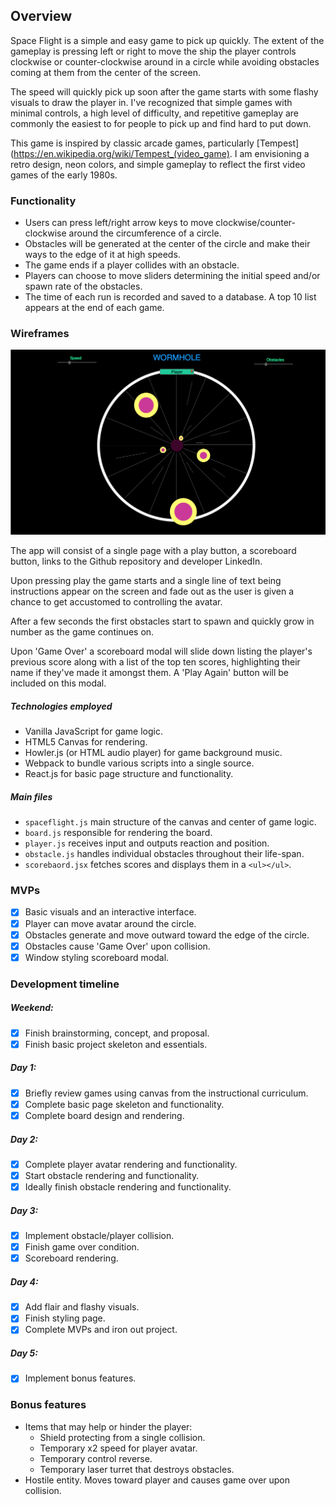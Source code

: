 ## Overview

Space Flight is a simple and easy game to pick up quickly. The extent of the gameplay is pressing left or right to move the ship the player controls clockwise or counter-clockwise around in a circle while avoiding obstacles coming at them from the center of the screen.

The speed will quickly pick up soon after the game starts with some flashy visuals to draw the player in. I've recognized that simple games with minimal controls, a high level of difficulty, and repetitive gameplay are commonly the easiest to for people to pick up and find hard to put down.

This game is inspired by classic arcade games, particularly   [Tempest](https://en.wikipedia.org/wiki/Tempest_(video_game). I am envisioning a retro design, neon colors, and simple gameplay to reflect the first video games of the early 1980s.

### Functionality

* Users can press left/right arrow keys to move clockwise/counter-clockwise around the circumference of a circle.
* Obstacles will be generated at the center of the circle and make their ways to the edge of it at high speeds.
* The game ends if a player collides with an obstacle.
* Players can choose to move sliders determining the initial speed and/or spawn rate of the obstacles.
* The time of each run is recorded and saved to a database. A top 10 list appears at the end of each game.

### Wireframes

![Wireframe](./screenshots/wireframe.png)

The app will consist of a single page with a play button, a scoreboard button, links to the Github repository and developer LinkedIn.

Upon pressing play the game starts and a single line of text being instructions appear on the screen and fade out as the user is given a chance to get accustomed to controlling the avatar.

After a few seconds the first obstacles start to spawn and quickly grow in number as the game continues on.

Upon 'Game Over' a scoreboard modal will slide down listing the player's previous score along with a list of the top ten scores, highlighting their name if they've made it amongst them. A 'Play Again' button will be included on this modal.

##### Technologies employed

* Vanilla JavaScript for game logic.
* HTML5 Canvas for rendering.
* Howler.js (or HTML audio player) for game background music.
* Webpack to bundle various scripts into a single source.
* React.js for basic page structure and functionality.

##### Main files
* `spaceflight.js` main structure of the canvas and center of game logic.
* `board.js` responsible for rendering the board.
* `player.js` receives input and outputs reaction and position.
* `obstacle.js` handles individual obstacles throughout their life-span.
* `scorebaord.jsx` fetches scores and displays them in a `<ul></ul>`.

### MVPs
- [x] Basic visuals and an interactive interface.
- [x] Player can move avatar around the circle.
- [x] Obstacles generate and move outward toward the edge of the circle.
- [x] Obstacles cause 'Game Over' upon collision.
- [x] Window styling scoreboard modal.

### Development timeline

##### Weekend:
- [x] Finish brainstorming, concept, and proposal.
- [x] Finish basic project skeleton and essentials.

##### Day 1:
- [x] Briefly review games using canvas from the instructional curriculum.
- [x] Complete basic page skeleton and functionality.
- [x] Complete board design and rendering.

##### Day 2:
- [x] Complete player avatar rendering and functionality.
- [x] Start obstacle rendering and functionality.
- [x] Ideally finish obstacle rendering and functionality.

##### Day 3:
- [x] Implement obstacle/player collision.
- [x] Finish game over condition.
- [x] Scoreboard rendering.

##### Day 4:
- [x] Add flair and flashy visuals.
- [x] Finish styling page.
- [x] Complete MVPs and iron out project.

##### Day 5:
- [x] Implement bonus features.

### Bonus features
* Items that may help or hinder the player:
  * Shield protecting from a single collision.
  * Temporary x2 speed for player avatar.
  * Temporary control reverse.
  * Temporary laser turret that destroys obstacles.
* Hostile entity. Moves toward player and causes game over upon collision.
